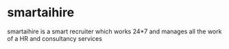 # smartaihire
smartaihire is a smart recruiter which works 24*7 and manages all the work of a HR and consultancy services

